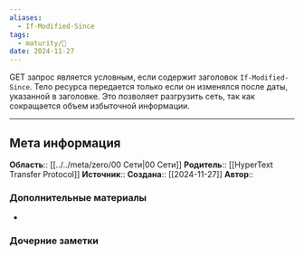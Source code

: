 ```yaml
---
aliases:
  - If-Modified-Since
tags:
  - maturity/🌱
date: 2024-11-27
---
```

GET запрос является условным, если содержит заголовок `If-Modified-Since`. Тело ресурса передается только если он изменялся после даты, указанной в заголовке. Это позволяет разгрузить сеть, так как сокращается объем избыточной информации.
***
## Мета информация
**Область**:: [[../../meta/zero/00 Сети|00 Сети]]
**Родитель**:: [[HyperText Transfer Protocol]]
**Источник**:: 
**Создана**:: [[2024-11-27]]
**Автор**:: 
### Дополнительные материалы
- 

### Дочерние заметки
<!-- QueryToSerialize: LIST FROM [[]] WHERE contains(Родитель, this.file.link) or contains(parents, this.file.link) -->

